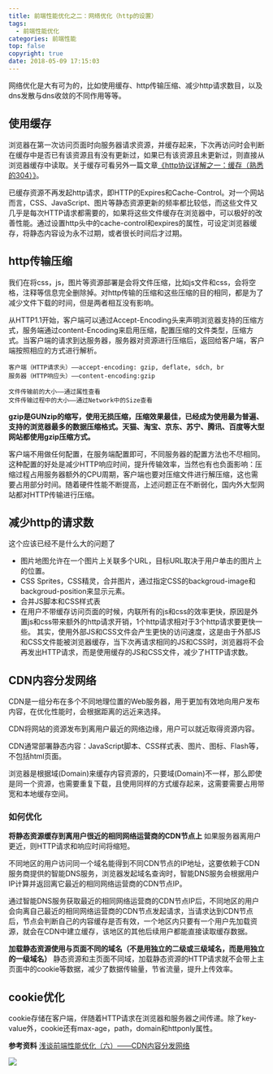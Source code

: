 ```yaml
---
title: 前端性能优化之二：网络优化（http的设置）
tags:
  - 前端性能优化
categories: 前端性能
top: false
copyright: true
date: 2018-05-09 17:15:03
---
```

网络优化是大有可为的，比如使用缓存、http传输压缩、减少http请求数目，以及dns发散与dns收敛的不同作用等等。
<!--more-->
## 使用缓存
浏览器在第一次访问页面时向服务器请求资源，并缓存起来，下次再访问时会判断在缓存中是否已有该资源且有没有更新过，如果已有该资源且未更新过，则直接从浏览器缓存中读取。关于缓存可看另外一篇文章[《http协议详解之一：缓存（熟悉的304）》](https://zhyjor.github.io/2018/01/11/http%E5%8D%8F%E8%AE%AE%E8%AF%A6%E8%A7%A3%E4%B9%8B%E4%B8%80%EF%BC%9A%E7%BC%93%E5%AD%98%EF%BC%88%E7%86%9F%E6%82%89%E7%9A%84304%EF%BC%89/)。

已缓存资源不再发起http请求，即HTTP的Expires和Cache-Control。对一个网站而言，CSS、JavaScript、图片等静态资源更新的频率都比较低，而这些文件又几乎是每次HTTP请求都需要的，如果将这些文件缓存在浏览器中，可以极好的改善性能。通过设置http头中的cache-control和expires的属性，可设定浏览器缓存，将静态内容设为永不过期，或者很长时间后才过期。

## http传输压缩
我们在将css，js，图片等资源部署是会将文件压缩，比如js文件和css，会将空格，注释等信息完全删除掉。对http传输的压缩和这些压缩的目的相同，都是为了减少文件下载的时间，但是两者相互没有影响。

从HTTP1.1开始，客户端可以通过Accept-Encoding头来声明浏览器支持的压缩方式，服务端通过content-Encoding来启用压缩，配置压缩的文件类型，压缩方式。当客户端的请求到达服务器，服务器对资源进行压缩后，返回给客户端，客户端按照相应的方式进行解析。

```
客户端（HTTP请求头）——accept-encoding: gzip, deflate, sdch, br
服务器（HTTP响应头）——content-encoding:gzip

文件传输前的大小——通过属性查看
文件传输过程中的大小——通过Network中的Size查看
```
**gzip是GUNzip的缩写，使用无损压缩，压缩效果最佳，已经成为使用最为普遍、支持的浏览器最多的数据压缩格式。天猫、淘宝、京东、苏宁、腾讯、百度等大型网站都使用gzip压缩方式。**

客户端不用做任何配置，在服务端配置即可，不同服务器的配置方法也不尽相同。这种配置的好处是减少HTTP响应时间，提升传输效率，当然也有也负面影响：压缩过程占用服务器额外的CPU周期，客户端也要对压缩文件进行解压缩，这也需要占用部分时间。随着硬件性能不断提高，上述问题正在不断弱化，国内外大型网站都对HTTP传输进行压缩。

## 减少http的请求数
这个应该已经不是什么大的问题了
* 图片地图允许在一个图片上关联多个URL，目标URL取决于用户单击的图片上的位置。
* CSS Sprites，CSS精灵，合并图片，通过指定CSS的backgroud-image和backgroud-position来显示元素。
* 合并JS脚本和CSS样式表
* 在用户不带缓存访问页面的时候，内联所有的js和css的效率更快，原因是外置js和css带来额外的http请求开销，1个http请求相对于3个http请求要更快一些。
其实，使用外部JS和CSS文件会产生更快的访问速度，这是由于外部JS和CSS文件能被浏览器缓存，当下次再请求相同的JS和CSS时，浏览器将不会再发出HTTP请求，而是使用缓存的JS和CSS文件，减少了HTTP请求数。

## CDN内容分发网络
CDN是一组分布在多个不同地理位置的Web服务器，用于更加有效地向用户发布内容，在优化性能时，会根据距离的远近来选择。

CDN将网站的资源发布到离用户最近的网络边缘，用户可以就近取得资源内容。

CDN通常部署静态内容：JavaScript脚本、CSS样式表、图片、图标、Flash等，不包括html页面。

浏览器是根据域(Domain)来缓存内容资源的，只要域(Domain)不一样，那么即使是同一个资源，也需要重复下载，且使用同样的方式缓存起来，这需要需要占用带宽和本地缓存空间。

###  如何优化
**将静态资源缓存到离用户很近的相同网络运营商的CDN节点上**
如果服务器离用户更近，则HTTP请求和响应时间将缩短。

不同地区的用户访问同一个域名能得到不同CDN节点的IP地址，这要依赖于CDN服务商提供的智能DNS服务，浏览器发起域名查询时，智能DNS服务会根据用户IP计算并返回离它最近的相同网络运营商的CDN节点IP。

通过智能DNS服务获取最近的相同网络运营商的CDN节点IP后，不同地区的用户会向离自己最近的相同网络运营商的CDN节点发起请求，当请求达到CDN节点后，节点会判断自己的内容缓存是否有效，一个地区内只要有一个用户先加载资源，就会在CDN中建立缓存，该地区的其他后续用户都能直接读取缓存数据。

**加载静态资源使用与页面不同的域名（不是用独立的二级或三级域名，而是用独立的一级域名）**
静态资源和主页面不同域，加载静态资源的HTTP请求就不会带上主页面中的cookie等数据，减少了数据传输量，节省流量，提升上传效率。

## cookie优化
cookie存储在客户端，伴随着HTTP请求在浏览器和服务器之间传递。除了key-value外，cookie还有max-age，path，domain和httponly属性。

**参考资料**
[浅谈前端性能优化（六）——CDN内容分发网络](https://blog.csdn.net/zhouziyu2011/article/details/71335350)

![](http://oankigr4l.bkt.clouddn.com/wexin.png)
